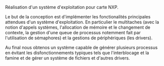 Réalisation d'un système d'exploitation pour carte NXP.

Le but de la conception est d'implémenter les fonctionalités principales attendues d'un système d'exploitation. En particulier le multitaches (avec la notion d'appels systèmes, l'allocation de mémoire et le changement de contexte, la gestion d'une queue de processus notemment fait par l'utilisation de sémaphores) et la gestions de périphériques (les drivers).

Au final nous obtenos un système capable de générer plusieurs processus en évitant les disfonctionnements typiques tels que l'interblocage et la famine et de gérer un système de fichiers et d'autres drivers.